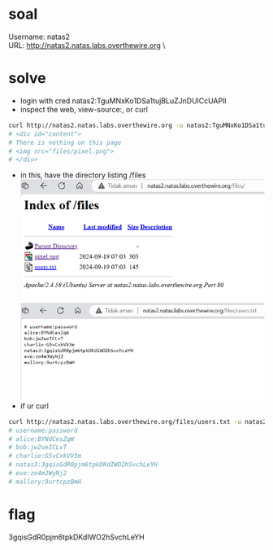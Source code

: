 # soal
Username: natas2 \
URL:      http://natas2.natas.labs.overthewire.org \

# solve
- login with cred natas2:TguMNxKo1DSa1tujBLuZJnDUlCcUAPlI
- inspect the web, view-source:<url>, or curl
```bash
curl http://natas2.natas.labs.overthewire.org -u natas2:TguMNxKo1DSa1tujBLuZJnDUlCcUAPlI
# <div id="content">
# There is nothing on this page
# <img src="files/pixel.png">
# </div>
```
- in this, have the directory listing /files
![alt text](docs/images/image-1.png)
![alt text](docs/images/image-2.png)
- if ur curl
```bash
curl http://natas2.natas.labs.overthewire.org/files/users.txt -u natas2:TguMNxKo1DSa1tujBLuZJnDUlCcUAPlI
# username:password
# alice:BYNdCesZqW
# bob:jw2ueICLvT
# charlie:G5vCxkVV3m
# natas3:3gqisGdR0pjm6tpkDKdIWO2hSvchLeYH
# eve:zo4mJWyNj2
# mallory:9urtcpzBmH
```

# flag
3gqisGdR0pjm6tpkDKdIWO2hSvchLeYH